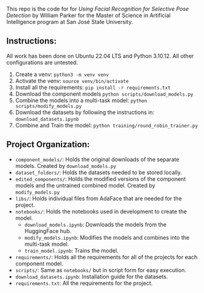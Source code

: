 This repo is the code for for *Using Facial Recognition for Selective Pose Detection* 
by William Parker for the Master of Science in Artificial Intelligence 
program at San José State University.

## Instructions:

All work has been done on Ubuntu 22.04 LTS and Python 3.10.12. All other configurations are untested.

1. Create a venv: `python3 -m venv venv`
2. Activate the venv: `source venv/bin/activate`
3. Install all the requirements: `pip install -r requirements.txt`
4. Download the component models `python scripts/download_models.py`
5. Combine the models into a multi-task model: `python scripts/modify_models.py`
6. Download the datasets by following the instructions in: `download_datasets.ipynb`
7. Combine and Train the model: `python training/round_robin_trainer.py`

## Project Organization:
- `component_models/`: Holds the original downloads of the separate models. Created by `download_models.py`
- `dataset_folders/`: Holds the datasets needed to be stored locally. 
- `edited_components/`: Holds the modified versions of the component models and the untrained combined model. Created by `modify_models.py`
- `libs/`: Holds individual files from AdaFace that are needed for the project.
- `notebooks/`: Holds the notebooks used in development to create the model.
  - `download_models.ipynb`: Downloads the models from the HuggingFace hub.
  - `modify_models.ipynb`: Modifies the models and combines into the multi-task model.
  - `train_model.ipynb`: Trains the model.
- `requirements/`: Holds all the requirements for all of the projects for each component model.
- `scripts/`: Same as `notebooks/` but in script form for easy execution.
- `download_datasets.ipynb`: Installation guide for the datasets.
- `requirements.txt`: All the requirements for the project.